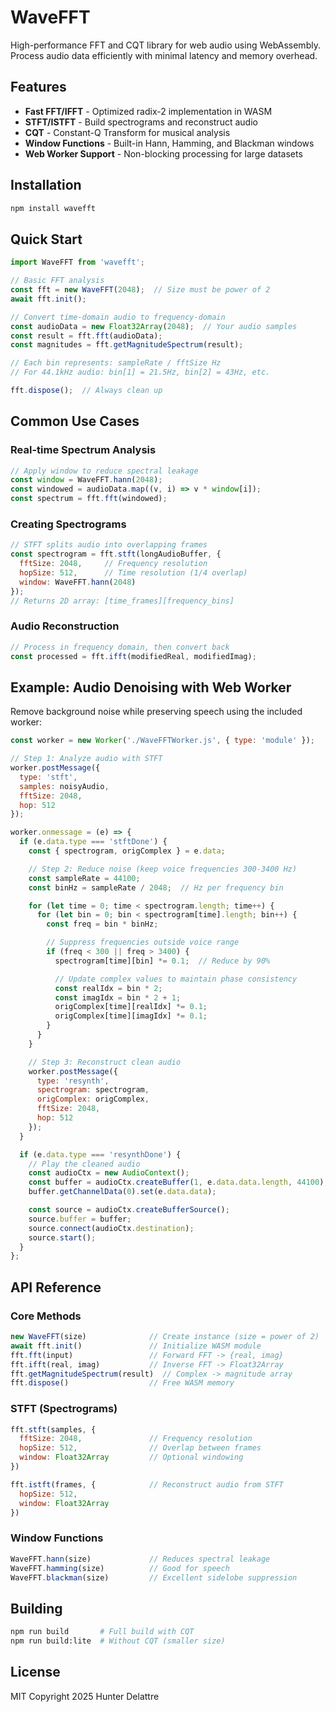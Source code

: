 # WaveFFT

High-performance FFT and CQT library for web audio using WebAssembly. Process audio data efficiently with minimal latency and memory overhead.

## Features

- **Fast FFT/IFFT** - Optimized radix-2 implementation in WASM
- **STFT/ISTFT** - Build spectrograms and reconstruct audio
- **CQT** - Constant-Q Transform for musical analysis
- **Window Functions** - Built-in Hann, Hamming, and Blackman windows
- **Web Worker Support** - Non-blocking processing for large datasets

## Installation

```bash
npm install wavefft
```

## Quick Start

```javascript
import WaveFFT from 'wavefft';

// Basic FFT analysis
const fft = new WaveFFT(2048);  // Size must be power of 2
await fft.init();

// Convert time-domain audio to frequency-domain
const audioData = new Float32Array(2048);  // Your audio samples
const result = fft.fft(audioData);
const magnitudes = fft.getMagnitudeSpectrum(result);

// Each bin represents: sampleRate / fftSize Hz
// For 44.1kHz audio: bin[1] = 21.5Hz, bin[2] = 43Hz, etc.

fft.dispose();  // Always clean up
```

## Common Use Cases

### Real-time Spectrum Analysis

```javascript
// Apply window to reduce spectral leakage
const window = WaveFFT.hann(2048);
const windowed = audioData.map((v, i) => v * window[i]);
const spectrum = fft.fft(windowed);
```

### Creating Spectrograms

```javascript
// STFT splits audio into overlapping frames
const spectrogram = fft.stft(longAudioBuffer, {
  fftSize: 2048,     // Frequency resolution
  hopSize: 512,      // Time resolution (1/4 overlap)
  window: WaveFFT.hann(2048)
});
// Returns 2D array: [time_frames][frequency_bins]
```

### Audio Reconstruction

```javascript
// Process in frequency domain, then convert back
const processed = fft.ifft(modifiedReal, modifiedImag);
```

## Example: Audio Denoising with Web Worker

Remove background noise while preserving speech using the included worker:

```javascript
const worker = new Worker('./WaveFFTWorker.js', { type: 'module' });

// Step 1: Analyze audio with STFT
worker.postMessage({
  type: 'stft',
  samples: noisyAudio,
  fftSize: 2048,
  hop: 512
});

worker.onmessage = (e) => {
  if (e.data.type === 'stftDone') {
    const { spectrogram, origComplex } = e.data;

    // Step 2: Reduce noise (keep voice frequencies 300-3400 Hz)
    const sampleRate = 44100;
    const binHz = sampleRate / 2048;  // Hz per frequency bin

    for (let time = 0; time < spectrogram.length; time++) {
      for (let bin = 0; bin < spectrogram[time].length; bin++) {
        const freq = bin * binHz;

        // Suppress frequencies outside voice range
        if (freq < 300 || freq > 3400) {
          spectrogram[time][bin] *= 0.1;  // Reduce by 90%

          // Update complex values to maintain phase consistency
          const realIdx = bin * 2;
          const imagIdx = bin * 2 + 1;
          origComplex[time][realIdx] *= 0.1;
          origComplex[time][imagIdx] *= 0.1;
        }
      }
    }

    // Step 3: Reconstruct clean audio
    worker.postMessage({
      type: 'resynth',
      spectrogram: spectrogram,
      origComplex: origComplex,
      fftSize: 2048,
      hop: 512
    });
  }

  if (e.data.type === 'resynthDone') {
    // Play the cleaned audio
    const audioCtx = new AudioContext();
    const buffer = audioCtx.createBuffer(1, e.data.data.length, 44100);
    buffer.getChannelData(0).set(e.data.data);

    const source = audioCtx.createBufferSource();
    source.buffer = buffer;
    source.connect(audioCtx.destination);
    source.start();
  }
};
```

## API Reference

### Core Methods

```javascript
new WaveFFT(size)              // Create instance (size = power of 2)
await fft.init()               // Initialize WASM module
fft.fft(input)                 // Forward FFT -> {real, imag}
fft.ifft(real, imag)           // Inverse FFT -> Float32Array
fft.getMagnitudeSpectrum(result)  // Complex -> magnitude array
fft.dispose()                  // Free WASM memory
```

### STFT (Spectrograms)

```javascript
fft.stft(samples, {
  fftSize: 2048,               // Frequency resolution
  hopSize: 512,                // Overlap between frames
  window: Float32Array         // Optional windowing
})

fft.istft(frames, {            // Reconstruct audio from STFT
  hopSize: 512,
  window: Float32Array
})
```

### Window Functions

```javascript
WaveFFT.hann(size)             // Reduces spectral leakage
WaveFFT.hamming(size)          // Good for speech
WaveFFT.blackman(size)         // Excellent sidelobe suppression
```

## Building

```bash
npm run build       # Full build with CQT
npm run build:lite  # Without CQT (smaller size)
```

## License

MIT Copyright 2025 Hunter Delattre
